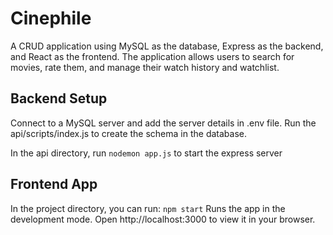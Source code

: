 # Cinephile

A CRUD application using MySQL as the database, Express as the backend, and React as the frontend. The application allows users to search for movies, rate them, and manage their watch history and watchlist.

## Backend Setup

Connect to a MySQL server and add the server details in .env file. Run the api/scripts/index.js to create the schema in the database.

In the api directory, run 
`nodemon app.js`
to start the express server

## Frontend App

In the project directory, you can run:
`npm start`
Runs the app in the development mode.
Open http://localhost:3000 to view it in your browser.

